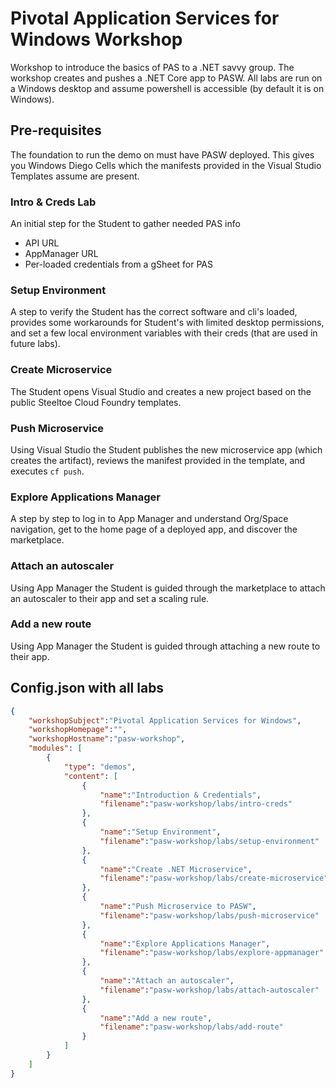 # Pivotal Application Services for Windows Workshop 

Workshop to introduce the basics of PAS to a .NET savvy group. The workshop creates and pushes a .NET Core app to PASW. All labs are run on a Windows desktop and assume powershell is accessible (by default it is on Windows).

## Pre-requisites

The foundation to run the demo on must have PASW deployed. This gives you Windows Diego Cells which the manifests provided in the Visual Studio Templates assume are present.

### Intro & Creds Lab

An initial step for the Student to gather needed PAS info
 - API URL
 - AppManager URL
 - Per-loaded credentials from a gSheet for PAS

### Setup Environment

A step to verify the Student has the correct software and cli's loaded, provides some workarounds for Student's with limited desktop permissions, and set a few local environment variables with their creds (that are used in future labs).

### Create Microservice

The Student opens Visual Studio and creates a new project based on the public Steeltoe Cloud Foundry templates.

### Push Microservice

Using Visual Studio the Student publishes the new microservice app (which creates the artifact), reviews the manifest provided in the template, and executes `cf push`.

### Explore Applications Manager

A step by step to log in to App Manager and understand Org/Space navigation, get to the home page of a deployed app, and discover the marketplace.

### Attach an autoscaler

Using App Manager the Student is guided through the marketplace to attach an autoscaler to their app and set a scaling rule.

### Add a new route

Using App Manager the Student is guided through attaching a new route to their app.


## Config.json with all labs

````json
{
	"workshopSubject":"Pivotal Application Services for Windows",
	"workshopHomepage":"",
	"workshopHostname":"pasw-workshop",
	"modules": [
		{
			"type": "demos",
			"content": [
				{
					"name":"Introduction & Credentials",
					"filename":"pasw-workshop/labs/intro-creds"
				},
				{
					"name":"Setup Environment",
					"filename":"pasw-workshop/labs/setup-environment"
				},
				{
					"name":"Create .NET Microservice",
					"filename":"pasw-workshop/labs/create-microservice"
				},
				{
					"name":"Push Microservice to PASW",
					"filename":"pasw-workshop/labs/push-microservice"
				},
				{
					"name":"Explore Applications Manager",
					"filename":"pasw-workshop/labs/explore-appmanager"
				},
				{
					"name":"Attach an autoscaler",
					"filename":"pasw-workshop/labs/attach-autoscaler"
				},
				{
					"name":"Add a new route",
					"filename":"pasw-workshop/labs/add-route"
				}
			]
		}
	]
}
````